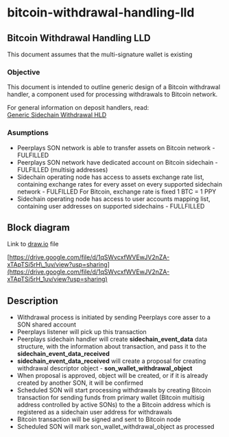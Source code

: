 # bitcoin-withdrawal-handling-lld

## Bitcoin Withdrawal Handling LLD

This document assumes that the multi-signature wallet is existing

### Objective

This document is intended to outline generic design of a Bitcoin withdrawal handler, a component used for processing withdrawals to Bitcoin network.

For general information on deposit handlers, read:  
[Generic Sidechain Withdrawal HLD](file:///C:/wiki/spaces/PIX/pages/352026683/Generic+Sidechain+Withdrawal+HLD)

### Asumptions

* Peerplays SON network is able to transfer assets on Bitcoin network - FULFILLED
* Peerplays SON network have dedicated account on Bitcoin sidechain - FULFILLED \(multisig addresses\)
* Sidechain operating node has access to assets exchange rate list, containing exchange rates for every asset on every supported sidechain network - FULFILLED For Bitcoin, exchange rate is fixed 1 BTC = 1 PPY
* Sidechain operating node has access to user accounts mapping list, containing user addresses on supported sidechains - FULLFILLED

## Block diagram

Link to [draw.io](http://draw.io/) file

[https://drive.google.com/file/d/1qSWvcxfWVEwJV2nZA-xTApTSi5rH\_1uv/view?usp=sharing](https://drive.google.com/file/d/1qSWvcxfWVEwJV2nZA-xTApTSi5rH_1uv/view?usp=sharing)

## Description

* Withdrawal process is initiated by sending Peerplays core asser to a SON shared account
* Peerplays listener will pick up this transaction
* Peerplays sidechain handler will create **sidechain\_event\_data** data structure, with the information about transaction, and pass it to the **sidechain\_event\_data\_received**
* **sidechain\_event\_data\_received** will create a proposal for creating withdrawal descriptor object - **son\_wallet\_withdrawal\_object**
* When proposal is approved, object will be created, or if it is already created by another SON, it will be confirmed
* Scheduled SON will start processing withdrawals by creating Bitcoin transaction for sending funds from primary wallet \(Bitcoin multisig address controlled by active SONs\) to the a Bitcoin address which is registered as a sidechain user address for withdrawals
* Bitcoin transaction will be signed and sent to Bitcoin node
* Scheduled SON will mark son\_wallet\_withdrawal\_object as processed

